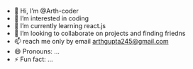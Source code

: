 - 👋 Hi, I’m @Arth-coder
- 👀 I’m interested in coding
- 🌱 I’m currently learning react.js
- 💞️ I’m looking to collaborate on projects and finding friedns
- 📫 reach me only by email arthgupta245@gmail.com
- 😄 Pronouns: ...
- ⚡ Fun fact: ...

<!---
Arth-coder/Arth-coder is a ✨ special ✨ repository because its `README.md` (this file) appears on your GitHub profile.
You can click the Preview link to take a look at your changes.
--->
